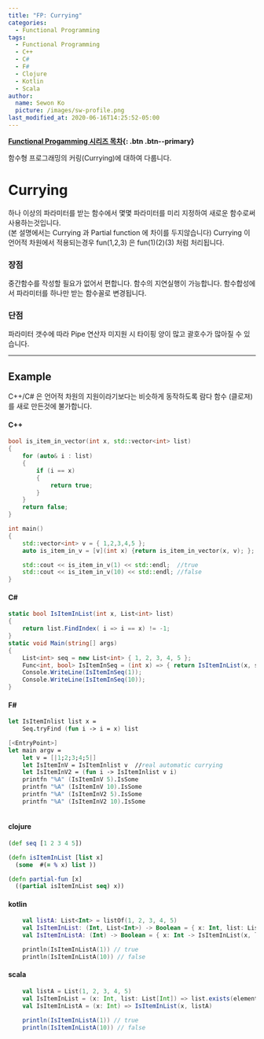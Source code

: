 ```yaml
---
title: "FP: Currying"
categories:
  - Functional Programming
tags:
  - Functional Programming
  - C++
  - C#
  - F#
  - Clojure
  - Kotlin
  - Scala
author:
  name: Sewon Ko
  picture: /images/sw-profile.png
last_modified_at: 2020-06-16T14:25:52-05:00
---
```


**[Functional Progamming 시리즈 목차](https://dream365.github.io/functional%20programming/fp-content/){: .btn .btn--primary}**<br>

함수형 프로그래밍의 커링(Currying)에 대하여 다룹니다.
<!--more-->

# Currying
하나 이상의 파라미터를 받는 함수에서 몇몇 파라미터를 미리 지정하여 새로운 함수로써 사용하는것입니다.  
(본 설명에서는 Currying 과 Partial function 에 차이를 두지않습니다)
Currying 이 언어적 차원에서 적용되는경우 fun(1,2,3) 은 fun(1)(2)(3) 처럼 처리됩니다.

### 장점
중간함수를 작성할 필요가 없어서 편합니다.
함수의 지연실행이 가능합니다.
함수합성에서 파라미터를 하나만 받는 함수꼴로 변경됩니다.


### 단점
파라미터 갯수에 따라 Pipe 연산자 미지원 시 타이핑 양이 많고 괄호수가 많아질 수 있습니다.

____
## Example
C++/C# 은 언어적 차원의 지원이라기보다는 비슷하게 동작하도록 람다 함수 (클로져)를 새로 만든것에 불가합니다.

#### C++
```c++
bool is_item_in_vector(int x, std::vector<int> list)
{
	for (auto& i : list)
	{
		if (i == x)
		{
			return true;
		}
	}
	return false;
}

int main()
{
	std::vector<int> v = { 1,2,3,4,5 };
	auto is_item_in_v = [v](int x) {return is_item_in_vector(x, v); };

	std::cout << is_item_in_v(1) << std::endl;	//true
	std::cout << is_item_in_v(10) << std::endl;	//false
}
```

#### C#
```csharp
static bool IsItemInList(int x, List<int> list)
{
    return list.FindIndex( i => i == x) != -1;
}
static void Main(string[] args)
{
    List<int> seq = new List<int> { 1, 2, 3, 4, 5 };
    Func<int, bool> IsItemInSeq = (int x) => { return IsItemInList(x, seq); };
    Console.WriteLine(IsItemInSeq(1));
    Console.WriteLine(IsItemInSeq(10));
}
```

#### F#
```fsharp
let IsItemInlist list x = 
    Seq.tryFind (fun i -> i = x) list

[<EntryPoint>]
let main argv =
    let v = [|1;2;3;4;5|]
    let IsItemInV = IsItemInlist v  //real automatic currying
    let IsItemInV2 = (fun i -> IsItemInlist v i)
    printfn "%A" (IsItemInV 5).IsSome
    printfn "%A" (IsItemInV 10).IsSome
    printfn "%A" (IsItemInV2 5).IsSome
    printfn "%A" (IsItemInV2 10).IsSome
    
```

#### clojure
```clojure
(def seq [1 2 3 4 5])

(defn isItemInList [list x]
  (some  #(= % x) list ))

(defn partial-fun [x]
  ((partial isItemInList seq) x))
```

#### kotlin
```kotlin
    val listA: List<Int> = listOf(1, 2, 3, 4, 5)
    val IsItemInList: (Int, List<Int>) -> Boolean = { x: Int, list: List<Int> -> list.contains(x) }
    val IsItemInListA: (Int) -> Boolean = { x: Int -> IsItemInList(x, listA) }

    println(IsItemInListA(1)) // true
    println(IsItemInListA(10)) // false
```

#### scala
```scala
    val listA = List(1, 2, 3, 4, 5)
    val IsItemInList = (x: Int, list: List[Int]) => list.exists(element => element == x)
    val IsItemInListA = (x: Int) => IsItemInList(x, listA)

    println(IsItemInListA(1)) // true
    println(IsItemInListA(10)) // false
```